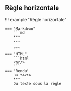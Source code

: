 ## Règle horizontale

!!! example "Règle horizontale"
    
    === "Markdown"
        ```md
        ***
        ---
        ___
        ```
    === "HTML"
        ```html
        <hr/>
        ```
    === "Rendu"
        Du texte
        ***
        Du texte sous la règle

